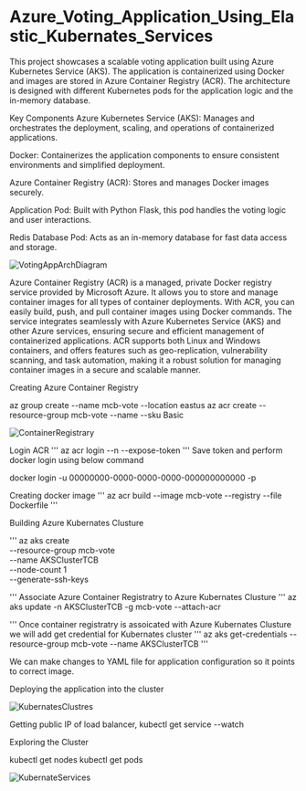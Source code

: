 # Azure_Voting_Application_Using_Elastic_Kubernates_Services


This project showcases a scalable voting application built using Azure Kubernetes Service (AKS). 
The application is containerized using Docker and images are stored in Azure Container Registry (ACR). The architecture is designed with different Kubernetes pods for the application logic and the in-memory database.

Key Components
Azure Kubernetes Service (AKS): Manages and orchestrates the deployment, scaling, and operations of containerized applications.

Docker: Containerizes the application components to ensure consistent environments and simplified deployment.

Azure Container Registry (ACR): Stores and manages Docker images securely.

Application Pod: Built with Python Flask, this pod handles the voting logic and user interactions.

Redis Database Pod: Acts as an in-memory database for fast data access and storage.


![VotingAppArchDiagram](https://github.com/user-attachments/assets/e8c77caa-b715-470d-8bb1-d93f76c5bfc1)



Azure Container Registry (ACR) is a managed, private Docker registry service provided by Microsoft Azure. 
It allows you to store and manage container images for all types of container deployments. With ACR, you can easily build, push, and pull container images using Docker commands. The service integrates seamlessly with Azure Kubernetes Service (AKS) and other Azure services, ensuring secure and efficient management of containerized applications. ACR supports both Linux and Windows containers, and offers features such as geo-replication, vulnerability scanning, and task automation, making it a robust solution for managing container images in a secure and scalable manner.

Creating Azure Container Registry

az group create --name mcb-vote --location eastus
az acr create --resource-group mcb-vote --name <acrName> --sku Basic



![ContainerRegistrary](https://github.com/user-attachments/assets/58bcac40-0628-4c1a-886b-b6c41c22c64e)

Login ACR
''' 
az acr login --n <acrName> --expose-token
'''
Save token and perform docker login using below command

docker login <acrName> -u 00000000-0000-0000-0000-000000000000 -p <token>


Creating docker image
''' 
az acr build --image mcb-vote --registry <acrName>  --file Dockerfile
'''



Building Azure Kubernates Clusture 



'''
az aks create \
--resource-group mcb-vote \
--name AKSClusterTCB \
--node-count 1 \
--generate-ssh-keys

'''
Associate Azure Container Registratry to Azure Kubernates Clusture
'''
az aks update -n AKSClusterTCB -g mcb-vote --attach-acr <acrName>  


'''
Once container registratry is assoicated with Azure Kubernates Clusture
we will add get credential for Kubernates cluster
'''
az aks get-credentials --resource-group mcb-vote --name AKSClusterTCB
'''

We can make changes to YAML file for application configuration so it points to correct image.

Deploying the application into the cluster

![KubernatesClustres](https://github.com/user-attachments/assets/b40c65b0-3b81-4bef-aac8-35482fdb1928)


Getting public IP of load balancer,
kubectl get service --watch


Exploring the Cluster

kubectl get nodes
kubectl get pods


![KubernateServices](https://github.com/user-attachments/assets/4233fa70-799b-40ec-b8b4-74314e967807)

